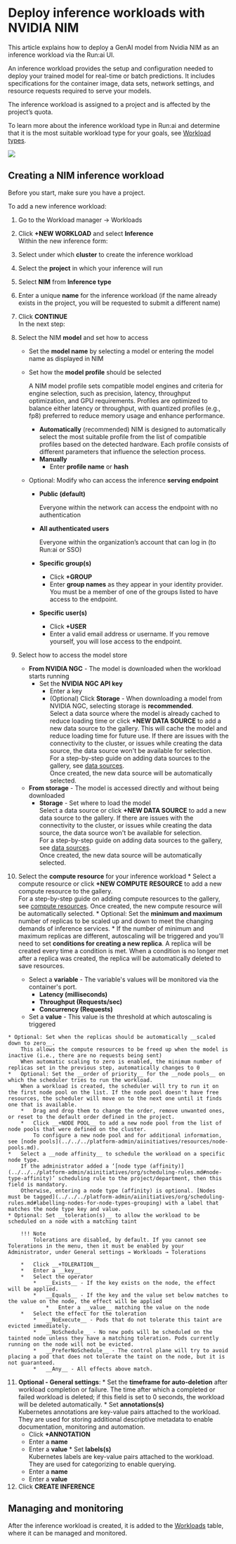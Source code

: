 # Deploy inference workloads with NVIDIA NIM

This article explains how to deploy a GenAI model from Nvidia NIM as an inference workload via the Run:ai UI.

An inference workload provides the setup and configuration needed to deploy your trained model for real-time or batch predictions. It includes specifications for the container image, data sets, network settings, and resource requests required to serve your models.

The inference workload is assigned to a project and is affected by the project’s quota.

To learn more about the inference workload type in Run:ai and determine that it is the most suitable workload type for your goals, see [Workload types](../workload-types.md).

![](../img/inference-workload.png)

## Creating a NIM inference workload

Before you start, make sure you have a project.

To add a new inference workload:

1.  Go to the Workload manager → Workloads
2.  Click __+NEW WORKLOAD__ and select __Inference__  
    Within the new inference form:
3.  Select under which __cluster__ to create the inference workload
4.  Select the __project__ in which your inference will run
5. Select __NIM__ from __Inference type__ 
6.  Enter a unique __name__ for the inference workload (if the name already exists in the project, you will be requested to submit a different name)
7.  Click __CONTINUE__  
    In the next step:
8. Select the NIM __model__ and set how to access
    * Set the __model name__ by selecting a model or entering the model name as displayed in NIM
    * Set how the __model profile__ should be selected 
      
        A NIM model profile sets compatible model engines and criteria for engine selection, such as precision, latency, throughput optimization, and GPU requirements. Profiles are optimized to balance either latency or throughput, with quantized profiles (e.g., fp8) preferred to reduce memory usage and enhance performance.

        * __Automatically__ (recommended)
            NIM is designed to automatically select the most suitable profile from the list of compatible profiles based on the detected hardware. Each profile consists of different parameters that influence the selection process.
        * __Manually__ 
             * Enter __profile name__ or __hash__

    * Optional: Modify who can access the inference __serving endpoint__
        * __Public (default)__
               
            Everyone within the network can access the endpoint with no authentication
            
        * __All authenticated users__ 
                
            Everyone within the organization’s account that can log in (to Run:ai or SSO)
            
        * __Specific group(s)__ 
            * Click __+GROUP__
            * Enter __group names__ as they appear in your identity provider. You must be a member of one of the groups listed to have access to the endpoint.
           
        * __Specific user(s)__
            * Click __+USER__ 
            * Enter a valid email address or username. If you remove yourself, you will lose access to the endpoint.

9. Select how to access the model store
    * __From NVIDIA NGC__ - The model is downloaded when the workload starts running
        * Set the __NVIDIA NGC API key__
             * Enter a key    
             * (Optional) Click __Storage__  - When downloading a model from NVIDIA NGC, selecting storage is __recommended__.         
             Select a data source where the model is already cached to reduce loading time or click __+NEW DATA SOURCE__ to add a new data source to the gallery. This will cache the model and reduce loading time for future use. If there are issues with the connectivity to the cluster, or issues while creating the data source, the data source won't be available for selection.  
             For a step-by-step guide on adding data sources to the gallery, see [data sources](../assets/datasources.md).  
             Once created, the new data source will be automatically selected.         
    * __From storage__ - The model is accessed directly and without being downloaded
        * __Storage__ - Set where to load the model          
             Select a data source or click __+NEW DATA SOURCE__ to add a new data source to the gallery. If there are issues with the connectivity to the cluster, or issues while creating the data source, the data source won't be available for selection.  
             For a step-by-step guide on adding data sources to the gallery, see [data sources](../assets/datasources.md).  
             Once created, the new data source will be automatically selected.

10.  Select the __compute resource__ for your inference workload
    *   Select a compute resource or click __+NEW COMPUTE RESOURCE__ to add a new compute resource to the gallery.  
        For a step-by-step guide on adding compute resources to the gallery, see [compute resources](../assets/compute.md). Once created, the new compute resource will be automatically selected.
    *   Optional: Set the __minimum and maximum__ number of replicas to be scaled up and down to meet the changing demands of inference services.
    *   If the number of minimum and maximum replicas are different, autoscaling will be triggered and you'll need to set __conditions for creating a new replica__. A replica will be created every time a condition is met. When a condition is no longer met after a replica was created, the replica will be automatically deleted to save resources. 

        * Select a __variable__ - The variable's values will be monitored via the container's port.
            * __Latency (milliseconds)__
            * __Throughput (Requests/sec)__
            * __Concurrency (Requests)__
        * Set a __value__ - This value is the threshold at which autoscaling is triggered

    * Optional: Set when the replicas should be automatically __scaled down to zero__.
        This allows the compute resources to be freed up when the model is inactive (i.e., there are no requests being sent)
        When automatic scaling to zero is enabled, the minimum number of replicas set in the previous step, automatically changes to 0
    *   Optional: Set the __order of priority__ for the __node pools__ on which the scheduler tries to run the workload.  
        When a workload is created, the scheduler will try to run it on the first node pool on the list. If the node pool doesn't have free resources, the scheduler will move on to the next one until it finds one that is available.
        *   Drag and drop them to change the order, remove unwanted ones, or reset to the default order defined in the project.
        *   Click __+NODE POOL__ to add a new node pool from the list of node pools that were defined on the cluster.  
            To configure a new node pool and for additional information, see [node pools](../../../platform-admin/aiinitiatives/resources/node-pools.md).
    *   Select a __node affinity__ to schedule the workload on a specific node type.  
        If the administrator added a ‘[node type (affinity)](../../../platform-admin/aiinitiatives/org/scheduling-rules.md#node-type-affinity)’ scheduling rule to the project/department, then this field is mandatory.  
        Otherwise, entering a node type (affinity) is optional. [Nodes must be tagged](../../../platform-admin/aiinitiatives/org/scheduling-rules.md#labelling-nodes-for-node-types-grouping) with a label that matches the node type key and value.  
    * Optional: Set __toleration(s)__ to allow the workload to be scheduled on a node with a matching taint
        
        !!! Note 
            Tolerations are disabled, by default. If you cannot see Tolerations in the menu, then it must be enabled by your Administrator, under General settings → Workloads → Tolerations

        *   Click __+TOLERATION__
        *   Enter a __key__
        *   Select the operator
            *   __Exists__ - If the key exists on the node, the effect will be applied.
            *   __Equals__ - If the key and the value set below matches to the value on the node, the effect will be applied
                *   Enter a __value__ matching the value on the node
        *   Select the effect for the toleration
            *   __NoExecute__ - Pods that do not tolerate this taint are evicted immediately.
            *   __NoSchedule__ - No new pods will be scheduled on the tainted node unless they have a matching toleration. Pods currently running on the node will not be evicted.
            *   __PreferNoSchedule__ - The control plane will try to avoid placing a pod that does not tolerate the taint on the node, but it is not guaranteed.
            *   __Any__ - All effects above match.

11.  __Optional - General settings__:
    *   Set the __timeframe for auto-deletion__ after workload completion or failure. The time after which a completed or failed workload is deleted; if this field is set to 0 seconds, the workload will be deleted automatically.
    *   Set __annotations(s)__  
        Kubernetes annotations are key-value pairs attached to the workload. They are used for storing additional descriptive metadata to enable documentation, monitoring and automation.
        *   Click __+ANNOTATION__
        *   Enter a __name__
        *   Enter a __value__
    *   Set __labels(s)__  
        Kubernetes labels are key-value pairs attached to the workload. They are used for categorizing to enable querying.
        *   Enter a __name__
        *   Enter a __value__
12.  Click __CREATE INFERENCE__


## Managing and monitoring

After the inference workload is created, it is added to the [Workloads](../../../platform-admin/workloads/overviews/managing-workloads.md) table, where it can be managed and monitored.